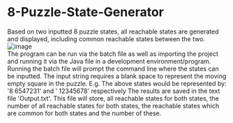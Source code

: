 # 8-Puzzle-State-Generator
Based on two inputted 8 puzzle states, all reachable states are generated and displayed, including common reachable states between the two.
![image](https://user-images.githubusercontent.com/92721094/176572504-0accbe7c-dc84-4813-82bf-21ddd53dc808.png) <br />
The program can be run via the batch file as well as importing the project and running it via the Java file in a development environment/program.
Running the batch file will prompt the command line where the states can be inputted.
The input string requires a blank space to represent the moving empty square in the puzzle.
E.g. The above states would be represented by:
     '8 6547231' and ' 12345678' respectively
The results are saved in the text file 'Output.txt'. This file will store, all reachable states for both states, the number of all reachable states for both states, the reachable states which are common for both states and the number of these.
